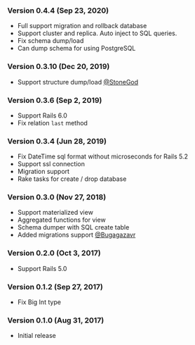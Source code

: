 ### Version 0.4.4 (Sep 23, 2020)

 * Full support migration and rollback database
 * Support cluster and replica. Auto inject to SQL queries.
 * Fix schema dump/load
 * Can dump schema for using PostgreSQL

### Version 0.3.10 (Dec 20, 2019)

 * Support structure dump/load [@StoneGod](https://github.com/StoneGod)

### Version 0.3.6 (Sep 2, 2019)

 * Support Rails 6.0
 * Fix relation `last` method

### Version 0.3.4 (Jun 28, 2019)

 * Fix DateTime sql format without microseconds for Rails 5.2
 * Support ssl connection
 * Migration support
 * Rake tasks for create / drop database

### Version 0.3.0 (Nov 27, 2018)

 * Support materialized view
 * Aggregated functions for view
 * Schema dumper with SQL create table
 * Added migrations support [@Bugagazavr](https://github.com/Bugagazavr)

### Version 0.2.0 (Oct 3, 2017)

 * Support Rails 5.0

### Version 0.1.2 (Sep 27, 2017)

 * Fix Big Int type

### Version 0.1.0 (Aug 31, 2017)

 * Initial release
